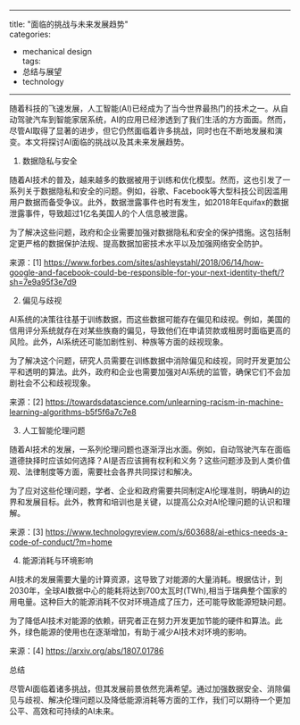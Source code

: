 
---  
title: "面临的挑战与未来发展趋势"  
categories:  
  - mechanical design  
tags: 
  - 总结与展望 
  - technology  
---  

随着科技的飞速发展，人工智能(AI)已经成为了当今世界最热门的技术之一。从自动驾驶汽车到智能家居系统，AI的应用已经渗透到了我们生活的方方面面。然而，尽管AI取得了显著的进步，但它仍然面临着许多挑战，同时也在不断地发展和演变。本文将探讨AI面临的挑战以及其未来发展趋势。

1. 数据隐私与安全

随着AI技术的普及，越来越多的数据被用于训练和优化模型。然而，这也引发了一系列关于数据隐私和安全的问题。例如，谷歌、Facebook等大型科技公司因滥用用户数据而备受争议。此外，数据泄露事件也时有发生，如2018年Equifax的数据泄露事件，导致超过1亿名美国人的个人信息被泄露。

为了解决这些问题，政府和企业需要加强对数据隐私和安全的保护措施。这包括制定更严格的数据保护法规、提高数据加密技术水平以及加强网络安全防护。

来源：[1] https://www.forbes.com/sites/ashleystahl/2018/06/14/how-google-and-facebook-could-be-responsible-for-your-next-identity-theft/?sh=7e9a95f3e7d9

2. 偏见与歧视

AI系统的决策往往基于训练数据，而这些数据可能存在偏见和歧视。例如，美国的信用评分系统就存在对某些族裔的偏见，导致他们在申请贷款或租房时面临更高的风险。此外，AI系统还可能加剧性别、种族等方面的歧视现象。

为了解决这个问题，研究人员需要在训练数据中消除偏见和歧视，同时开发更加公平和透明的算法。此外，政府和企业也需要加强对AI系统的监管，确保它们不会加剧社会不公和歧视现象。

来源：[2] https://towardsdatascience.com/unlearning-racism-in-machine-learning-algorithms-b5f5f6a7c7e8

3. 人工智能伦理问题

随着AI技术的发展，一系列伦理问题也逐渐浮出水面。例如，自动驾驶汽车在面临道德抉择时应该如何选择？AI是否应该拥有权利和义务？这些问题涉及到人类价值观、法律制度等方面，需要社会各界共同探讨和解决。

为了应对这些伦理问题，学者、企业和政府需要共同制定AI伦理准则，明确AI的边界和发展目标。此外，教育和培训也是关键，以提高公众对AI伦理问题的认识和理解。

来源：[3] https://www.technologyreview.com/s/603688/ai-ethics-needs-a-code-of-conduct/?m=home

4. 能源消耗与环境影响

AI技术的发展需要大量的计算资源，这导致了对能源的大量消耗。根据估计，到2030年，全球AI数据中心的能耗将达到700太瓦时(TWh),相当于瑞典整个国家的用电量。这种巨大的能源消耗不仅对环境造成了压力，还可能导致能源短缺问题。

为了降低AI技术对能源的依赖，研究者正在努力开发更加节能的硬件和算法。此外，绿色能源的使用也在逐渐增加，有助于减少AI技术对环境的影响。

来源：[4] https://arxiv.org/abs/1807.01786

总结

尽管AI面临着诸多挑战，但其发展前景依然充满希望。通过加强数据安全、消除偏见与歧视、解决伦理问题以及降低能源消耗等方面的工作，我们可以期待一个更加公平、高效和可持续的AI未来。 
